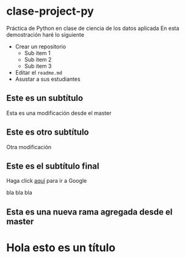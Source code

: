 ﻿# clase-project-py
Práctica de Python en clase de ciencia de los datos aplicada
En esta demostración haré lo siguiente

* Crear un repositorio
   - Sub item 1
   - Sub item 2
   - Sub item 3
* Editar el `readme.md`
* Asustar a sus estudiantes

## Este es un subtítulo

Esta es una modificación desde el master

## Este es otro subtítulo

Otra modificación

## Este es el subtítulo final

Haga click [aquí](www.google.com) para ir a Google


bla bla bla

## Esta es una nueva rama agregada desde el master

# Hola esto es un título

